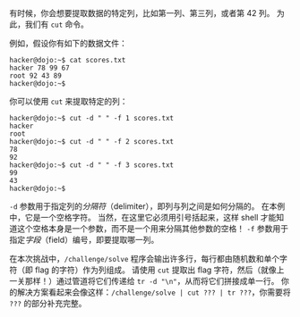 有时候，你会想要提取数据的特定列，比如第一列、第三列，或者第 42 列。
为此，我们有 `cut` 命令。

例如，假设你有如下的数据文件：

```console
hacker@dojo:~$ cat scores.txt
hacker 78 99 67
root 92 43 89
hacker@dojo:~$
```

你可以使用 `cut` 来提取特定的列：

```console
hacker@dojo:~$ cut -d " " -f 1 scores.txt
hacker
root
hacker@dojo:~$ cut -d " " -f 2 scores.txt
78
92
hacker@dojo:~$ cut -d " " -f 3 scores.txt
99
43
hacker@dojo:~$
```

`-d` 参数用于指定列的*分隔符*（delimiter），即列与列之间是如何分隔的。
在本例中，它是一个空格字符。
当然，在这里它必须用引号括起来，这样 shell 才能知道这个空格本身是一个参数，而不是一个用来分隔其他参数的空格！
`-f` 参数用于指定*字段*（field）编号，即要提取哪一列。

在本次挑战中，`/challenge/solve` 程序会输出许多行，每行都由随机数和单个字符（即 flag 的字符）作为列组成。
请使用 `cut` 提取出 flag 字符，然后（就像上一关那样！）通过管道将它们传递给 `tr -d "\n"`，从而将它们拼接成单一行。
你的解决方案看起来会像这样：`/challenge/solve | cut ??? | tr ???`，你需要将 `???` 的部分补充完整。

